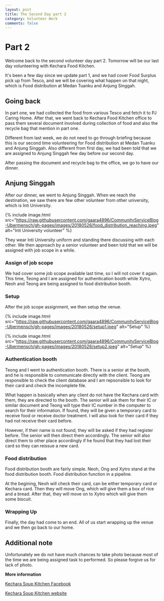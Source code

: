 ```yaml
---
layout: post
title: The Second Day part 2
category: Volunteer Work
comments: false
---
```




# Part 2

Welcome back to the second volunteer day part 2. Tomorrow will be our last day volunteering with Kechara Food Kitchen. 

It's been a few day since we update part 1, and we had cover Food Surplus pick up from Tesco, and we will be covering what happen on that night, which is Food distribution at Medan Tuanku and Anjung Singgah. 

## Going back

In part one, we had collected the food from various Tesco and fetch it to PJ Caring Home. After that, we went back to Kechara Food Kitchen office to pass them several document involved during collection of food and also the recycle bag that mention in part one. 

Different from last week, we do not need to go through briefing because this is our second time volunteering for Food distribution at Medan Tuanku and Anjung Singgah. Also different from first day, we had been told that we are assigned to Anjung Singgah few day before our second day. 

After passing the document and recycle bag to the office, we go to have our dinner. 

## Anjung Singgah

After our dinner, we went to Anjung Singgah. When we reach the destination, we saw there are few other volunteer from other university, which is Inti University. 

{% include image.html src="https://raw.githubusercontent.com/gaara4896/CommunityServiceBlog-Ubermensch/gh-pages/images/20180526/food_distribution_reaching.jpeg" alt="Inti University volunteer" %}

They wear Inti University uniform and standing there discussing with each other. We then approach by a senior volunteer and been told that we will be assigned with job scope in a while. 

### Assign of job scope

We had cover some job scope available last time, so I will not cover it again. This time, Teong and I are assigned for authentication booth while Xytro, Neoh and Teong are being assigned to food distribution booth. 

### Setup

After the job scope assignment, we then setup the venue. 

{% include image.html src="https://raw.githubusercontent.com/gaara4896/CommunityServiceBlog-Ubermensch/gh-pages/images/20180526/setup1.jpeg" alt="Setup" %}

{% include image.html src="https://raw.githubusercontent.com/gaara4896/CommunityServiceBlog-Ubermensch/gh-pages/images/20180526/setup2.jpeg" alt="Setup" %}

### Authentication booth

Teong and I went to authentication booth. There is a senior at the booth, and he is responsible to communicate directly with the client. Teong are responsible to check the client database and I am repsonsible to look for their card and check the incomplete file. 

What happen is basically when any client do not have the Kechara card with them, they are directed to the booth. The senior will ask them for their IC or similar document and Teong will type their IC number in the computer to search for their information. If found, they will be given a temporary card to receive food or receive doctor treatment. I will also look for their card if they had not receive their card before. 

However, if their name is not found, they will be asked if they had register before. The senior will then direct them accordingly. The senior will also direct them to other place accordingly if he found that they had lost their card so they can reissue a new card. 

### Food distribution

Food distribution booth are fairly simple. Neoh, Ong and Xytro stand at the food distribution booth. Food distribution function in a pipeline.

At the begining, Neoh will check their card, can be either temporary card or Kechara card. Then they will move Ong, which will give them a box of rice and a bread. After that, they will move on to Xytro which will give them some biscuit. 

### Wrapping Up

Finally, the day had come to an end. All of us start wrapping up the venue and we then go back to our home. 

## Additional note

Unfortunately we do not have much chances to take photo because most of the time we are being assigned task to performed. So please forgive us for lack of photo. 

**More information**

[Kechara Soup Kitchen Facebook](https://www.facebook.com/KSKPage)

[Kechara Soup Kitchen website](www.kechara.com/)